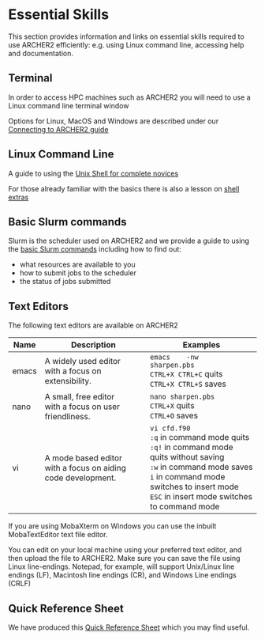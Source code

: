# Essential Skills

This section provides information and links on essential skills required to use ARCHER2 efficiently: e.g. using Linux command line, accessing help and documentation.


## Terminal

In order to access HPC machines such as ARCHER2 you will need to use a Linux command line terminal window

Options for Linux, MacOS and Windows are described under our [Connecting to ARCHER2 guide](https://docs.archer2.ac.uk/user-guide/connecting/)

## Linux Command Line

A guide to using the [Unix Shell for complete novices](https://swcarpentry.github.io/shell-novice/)

For those already familiar with the basics there is also a lesson on [shell extras](https://carpentries-incubator.github.io/shell-extras/)

## Basic Slurm commands

Slurm is the scheduler used on ARCHER2 and we provide a guide to using the [basic Slurm commands](https://docs.archer2.ac.uk/user-guide/scheduler/#basic-slurm-commands) including how to find out:
 
- what resources are available to you 
- how to submit jobs to the scheduler  
- the status of jobs submitted

## Text Editors

The following text editors are available on ARCHER2

| Name | Description | Examples |
| ---  | ---         | ---      |
| emacs | A widely used editor <br /> with a focus on extensibility. | `emacs    -nw    sharpen.pbs` <br /> `CTRL+X CTRL+C` quits  <br /> `CTRL+X CTRL+S` saves
| nano | A small, free editor  <br />with a focus on user friendliness.|`nano sharpen.pbs` <br /> `CTRL+X` quits <br /> `CTRL+O` saves|
| vi | A mode based editor <br /> with a focus on aiding code development. | `vi cfd.f90`  <br /> `:q` in command mode quits  <br /> `:q!` in command mode quits without saving  <br />`:w` in command mode saves  <br /> `i` in command mode switches to insert mode  <br /> `ESC` in insert mode switches to command mode |

If you are using MobaXterm on Windows you can use the inbuilt MobaTextEditor text file editor.

You can edit on your local machine using your preferred text editor, and then upload the file to ARCHER2.  Make sure you can save the file using Linux line-endings. Notepad, for example, will support Unix/Linux line endings (LF), Macintosh line endings (CR), and Windows Line endings (CRLF) 


## Quick Reference Sheet

We have produced this [Quick Reference Sheet](Quick-Reference-Sheet.pdf) which you may find useful.


